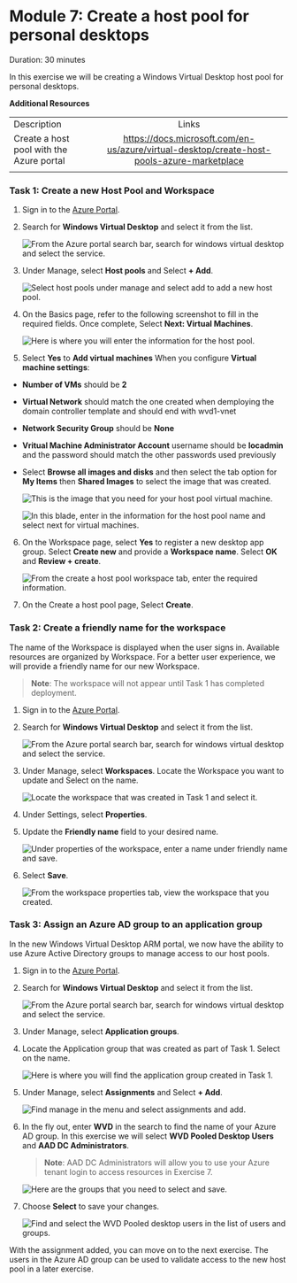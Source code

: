# Module 7: Create a host pool for personal desktops

Duration:  30 minutes

In this exercise we will be creating a Windows Virtual Desktop host pool for personal desktops. 

**Additional Resources**

  |              |            |  
|----------|:-------------:|
| Description | Links |
| Create a host pool with the Azure portal | https://docs.microsoft.com/en-us/azure/virtual-desktop/create-host-pools-azure-marketplace |
  |              |            | 

### Task 1: Create a new Host Pool and Workspace

1.  Sign in to the [Azure Portal](https://portal.azure.com/).

2.  Search for **Windows Virtual Desktop** and select it from the list.

    ![From the Azure portal search bar, search for windows virtual desktop and select the service.](images/searchwvd.png "Search for Windows Virtual Desktop")    

3.  Under Manage, select **Host pools** and Select **+ Add**.
   
    ![Select host pools under manage and select add to add a new host pool.](images/wvdHostPool.png "Windows Virtual Desktop blade")

4.  On the Basics page, refer to the following screenshot to fill in the required fields. Once complete, Select **Next: Virtual Machines**.

    ![Here is where you will enter the information for the host pool.](images/createpersonalhostpool.png "Create host pool page")

5.  Select **Yes** to **Add virtual machines**  When you configure **Virtual machine settings**: 

- **Number of VMs** should be **2**

- **Virtual Network** should match the one created when demploying the domain controller template and should end with wvd1-vnet

- **Network Security Group** should be **None**

- **Vritual Machine Administrator Account** username should be **locadmin** and the password should match the other passwords used previously
   
- Select **Browse all images and disks** and then select the tab option for **My Items** then **Shared Images** to select the image that was created.

    ![This is the image that you need for your host pool virtual machine.](images/hostpoolcustom.png)

    ![In this blade, enter in the information for the host pool name and select next for virtual machines.](images/nextworkspace.png)

6.  On the Workspace page, select **Yes** to register a new desktop app group. Select **Create new** and provide a **Workspace name**. Select **OK** and **Review + create**.

    ![From the create a host pool workspace tab, enter the required information.](images/hostpoolWorkspace.png "Create a host pool workspace tab")

7.  On the Create a host pool page, Select **Create**.

### Task 2: Create a friendly name for the workspace

The name of the Workspace is displayed when the user signs in. Available resources are organized by Workspace. For a better user experience, we will provide a friendly name for our new Workspace. 

>**Note**: The workspace will not appear until Task 1 has completed deployment. 

1.  Sign in to the [Azure Portal](https://portal.azure.com/).

2.  Search for **Windows Virtual Desktop** and select it from the list.

    ![From the Azure portal search bar, search for windows virtual desktop and select the service.](images/searchwvd.png "Search for Windows Virtual Desktop")

3.  Under Manage, select **Workspaces**. Locate the Workspace you want to update and Select on the name.

    ![Locate the workspace that was created in Task 1 and select it.](images/workspaceproperties.png)

4.  Under Settings, select **Properties**.

5.  Update the **Friendly name** field to your desired name.

    ![Under properties of the workspace, enter a name under friendly name and save.](images/savefriendlyname.png)

6.  Select **Save**.

    ![From the workspace properties tab, view the workspace that you created.](images/workspaceFriendlyName.png "workspace properties tab")

### Task 3: Assign an Azure AD group to an application group

In the new Windows Virtual Desktop ARM portal, we now have the ability to use Azure Active Directory groups to manage access to our host pools.

1.  Sign in to the [Azure Portal](https://portal.azure.com/).

2.  Search for **Windows Virtual Desktop** and select it from the list.

    ![From the Azure portal search bar, search for windows virtual desktop and select the service.](images/searchwvd.png "Search for Windows Virtual Desktop")

3.  Under Manage, select **Application groups**.
    
4.  Locate the Application group that was created as part of Task 1. Select on the name.

    ![Here is where you will find the application group created in Task 1.](images/wvdappgroups.png)

5.  Under Manage, select **Assignments** and Select **+ Add**.

    ![Find manage in the menu and select assignments and add.](images/addassignments.png)

6.  In the fly out, enter **WVD** in the search to find the name of your Azure AD group. In this exercise we will select **WVD Pooled Desktop Users** and **AAD DC Administrators**.
    >**Note**: AAD DC Administrators will allow you to use your Azure tenant login to access resources in Exercise 7.

    ![Here are the groups that you need to select and save.](images/wvdpooleduseradd.png)

7.  Choose **Select** to save your changes.

    ![Find and select the WVD Pooled desktop users in the list of users and groups.](images/hostpoolusers.png "Host pool users for WVD")

With the assignment added, you can move on to the next exercise. The users in the Azure AD group can be used to validate access to the new host pool in a later exercise.
